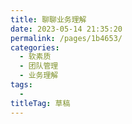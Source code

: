```yaml
---
title: 聊聊业务理解
date: 2023-05-14 21:35:20
permalink: /pages/1b4653/
categories: 
  - 软素质
  - 团队管理
  - 业务理解
tags: 
  - 
titleTag: 草稿
---
```

